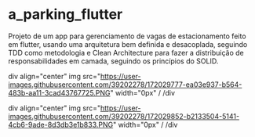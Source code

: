 # a_parking_flutter

Projeto de um app para gerenciamento de vagas de estacionamento feito em flutter, usando uma arquitetura bem definida e desacoplada, seguindo TDD como metodologia e Clean Architecture para fazer a distribuição de responsabilidades em camada, seguindo os princípios do SOLID.

div align="center"
img src="https://user-images.githubusercontent.com/39202278/172029777-ea03e937-b564-483b-aa11-3cad43767725.PNG" width="0px" /
/div

div align="center"
img src="https://user-images.githubusercontent.com/39202278/172029852-b2133504-5141-4cb6-9ade-8d3db3e1b833.PNG" width="0px" /
/div



 
